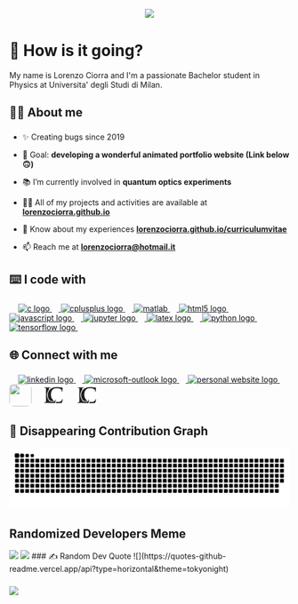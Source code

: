 <p align="center">
  <img src="https://capsule-render.vercel.app/api?type=waving&color=gradient&text=Hey!&fontColor=FFFFFF&animation=fadeIn&height=100&section=header"/>
</p>

<h1 align="left">👋 How is it going?</h1>


<p align="left">My name is Lorenzo Ciorra and I'm a passionate Bachelor student in Physics at Universita' degli Studi di Milan.</p>

###

<h2 align="left"> 👨🏽 About me</h2>

###

<p align="left">

- ✨ Creating bugs since 2019
- 🎯 Goal: **developing a wonderful animated portfolio website (Link below 🙃)**

- 📚 I’m currently involved in **quantum optics experiments**

- 👨‍💻 All of my projects and activities are available at [**lorenzociorra.github.io**](https://lorenzociorra.github.io/)

- 📄 Know about my experiences [**lorenzociorra.github.io/curriculumvitae**](https://lorenzociorra.github.io/curriculumvitae)


- 📫 Reach me at **lorenzociorra@hotmail.it**


###

<h2 align="left">⌨️ I code with</h2>

###

<div align="left">
<img width="12" /> </a>
  <a href="https://www.cprogramming.com/" target="blank" rel="noreferrer" style="color: #0d1117;"> 
  <img src="https://cdn.jsdelivr.net/gh/devicons/devicon/icons/c/c-original.svg" height="40" alt="c logo" style="color: #0d1117;"  />
  <img width="12" /> </a>
  
  <a href="https://cplusplus.com/" target="_blank" rel="noreferrer" style="color: #0d1117;">
  <img src="https://cdn.jsdelivr.net/gh/devicons/devicon/icons/cplusplus/cplusplus-original.svg" height="40" alt="cplusplus logo"  />
  <img width="12" /> </a>
  
  <a href="https://it.mathworks.com/products/matlab.html" target="_blank" rel="noreferrer" style="color: #0d1117;">
  <img src="https://upload.wikimedia.org/wikipedia/commons/2/21/Matlab_Logo.png" alt="matlab" width="40" height="40"/>
  <img width="12" /> </a>
  
  <a href="https://html.spec.whatwg.org/multipage/" target="_blank" rel="noreferrer" style="color: #0d1117;">
  <img src="https://cdn.jsdelivr.net/gh/devicons/devicon/icons/html5/html5-original.svg" height="40" alt="html5 logo"  />
  <img width="12" /> </a>
  
  <a href="https://www.ecma-international.org/publications-and-standards/standards/ecma-262/" target="_blank" rel="noreferrer" style="color: #0d1117;">
  <img src="https://cdn.jsdelivr.net/gh/devicons/devicon/icons/javascript/javascript-original.svg" height="40" alt="javascript logo"  />
  <img width="12" /> </a>
  
  <a href="https://jupyter.org/" target="_blank" rel="noreferrer" style="color: #0d1117;">
  <img src="https://jupyter.org/assets/homepage/main-logo.svg" height="40" alt="jupyter logo"   />
  <img width="12" /> </a>

  <a href="https://www.latex-project.org/" target="_blank" rel="noreferrer" style="color: #0d1117;">
    <img src="https://user-images.githubusercontent.com/49899602/103332150-553fb180-4aac-11eb-8d6f-55f6a647a243.jpg" height="40" alt="latex logo"  />
  <img width="12" /> </a>
  
  <a href="https://www.python.org/" target="_blank" rel="noreferrer" style="color: #0d1117;">
  <img src="https://cdn.jsdelivr.net/gh/devicons/devicon/icons/python/python-original.svg" height="40" alt="python logo"  />
  <img width="12" /> </a>
  
  <a href="https://www.tensorflow.org/?hl=it" target="_blank" rel="noreferrer" style="color: #0d1117;">
  <img src="https://cdn.jsdelivr.net/gh/devicons/devicon/icons/tensorflow/tensorflow-original.svg" height="40" alt="tensorflow logo"  />
  <img width="12" /> </a> 
</div>

###

<h2 align="left">🌐 Connect with me</h2>

###

<div align="left">
<img width="12" /> </a>
  <a href="https://www.linkedin.com/in/lorenzo-ciorra/" target="_blank" rel="noreferrer" style="color: #0d1117;">
  <img src="https://raw.githubusercontent.com/maurodesouza/profile-readme-generator/master/src/assets/icons/social/linkedin/default.svg" width="52" height="40" alt="linkedin logo"  /> 
  <img width="12" /> </a>
  
  <a href="mailto:lorenzociorra@hotmail.it?subject=I%20would%20love%20to%20work%20with%20you!" target="_blank" rel="noreferrer" style="color: #0d1117;">
  <img src="https://raw.githubusercontent.com/maurodesouza/profile-readme-generator/master/src/assets/icons/social/microsoft-outlook/default.svg" width="52" height="40" alt="microsoft-outlook logo"/> 
  <img width="12" /> </a>
  
  <a href="https://lorenzociorra.github.io/" target="_blank" rel="noreferrer" style="color: #0d1117;">
  <img src="https://static.vecteezy.com/system/resources/previews/011/477/241/original/lc-icon-logo-design-isolated-on-white-background-vector.jpg" style="width: 40px; height: 40px;" alt="personal website logo"  /> <img width="12" /> </a> 
    <img class="centered-and-cropped" width="40" height="40" style="border-radius:20%" src="https://static.vecteezy.com/system/resources/previews/011/477/241/original/lc-icon-logo-design-isolated-on-white-background-vector.jpg"> 
  <img width="12" /> </a> 
  <img src="https://github.com/LorenzoCiorra/LorenzoCiorra.github.io/blob/main/assets/images/LC.jpg?raw=true" style="width: 40px; height: 40px;" alt="personal website logo"  /> <img width="12" /> </a> 
    <img class="centered-and-cropped" width="40" height="40" style="border-radius:20%" src="https://github.com/LorenzoCiorra/LorenzoCiorra.github.io/blob/main/assets/images/LC.jpg?raw=true"> </a>
  
</div>

###
<h2 align="left">🐍 Disappearing Contribution Graph </h2>


<picture>
  <source media="(prefers-color-scheme: dark)" srcset="https://raw.githubusercontent.com/LorenzoCiorra/LorenzoCiorra/output/github-contribution-grid-snake-dark.svg">
  <source media="(prefers-color-scheme: light)" srcset="https://raw.githubusercontent.com/LorenzoCiorra/LorenzoCiorra/output/github-contribution-grid-snake.svg">
  <img alt="github contribution grid snake animation" src="https://raw.githubusercontent.com/LorenzoCiorra/LorenzoCiorra/output/github-contribution-grid-snake.svg">
</picture>

###
<h2 align="left"> Randomized Developers Meme</h2>
<!---
<img src='https://randommeme-five.vercel.app/' style="height: 400px;"/> 
NOT WORKING ANYMORE
-->
<img src='https://memer-new.vercel.app/' style="height: 400px;"/>
<img src='https://memegen-app.vercel.app/' style="height: 400px;"/>
### 
✍️ Random Dev Quote
![](https://quotes-github-readme.vercel.app/api?type=horizontal&theme=tokyonight)

###
<p>
  <img src="https://capsule-render.vercel.app/api?type=waving&color=gradient&height=100&section=footer"/>
</p>
